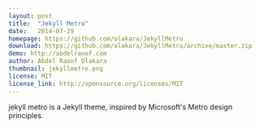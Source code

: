 ```yaml
---
layout: post
title:  "Jekyll Metro"
date:   2014-07-29
homepage: https://github.com/olakara/JekyllMetro
download: https://github.com/olakara/JekyllMetro/archive/master.zip
demo: http://abdelraoof.com
author: Abdel Raoof Olakara
thumbnail: jekyllmetro.png
license: MIT
license_link: http://opensource.org/licenses/MIT
---
```


jekyll metro is a Jekyll theme, inspired by Microsoft's Metro design principles.
